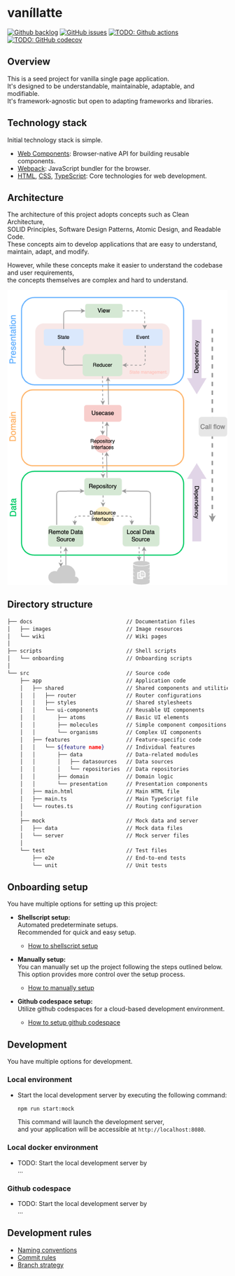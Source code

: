 # vaníllatte

[![Github backlog](https://img.shields.io/badge/-in_progress-262626.svg?style=for-the-badge&logo=github&logoColor=f2f2f2&label=backlog&labelColor=262626&color=blue)](https://github.com/users/ochairo/projects/5)
[![GitHub issues](https://img.shields.io/github/issues/ochairo/vanillatte?style=for-the-badge&logo=github&logoColor=f2f2f2&label=issues&labelColor=262626)](https://github.com/ochairo/vanillatte/issues)
[![TODO: Github actions](https://img.shields.io/github/actions/workflow/status/ochairo/vanillatte/main.yml?style=for-the-badge&branch=development&logo=github&logoColor=f2f2f2&label=TODO:ci&labelColor=262626?cacheSeconds=60)](https://github.com/ochairo/vanillatte/actions/workflows/main.yml)
[![TODO: GitHub codecov](https://img.shields.io/codecov/c/github/ochairo/vanillatte?style=for-the-badge&logo=codecov&logoColor=f2f2f2&label=TODO:coverage&labelColor=262626)](https://github.com/ochairo/vanillatte/tree/development?tab=readme-ov-file#vanillatte)

## Overview

This is a seed project for vanilla single page application.  
It's designed to be understandable, maintainable, adaptable, and modifiable.  
It's framework-agnostic but open to adapting frameworks and libraries.

## Technology stack

Initial technology stack is simple.

- [Web Components](https://developer.mozilla.org/en-US/docs/Web/API/Web_Components): Browser-native API for building reusable components.
- [Webpack](https://webpack.js.org/): JavaScript bundler for the browser.
- [HTML](https://developer.mozilla.org/en-US/docs/Web/HTML), [CSS](https://developer.mozilla.org/en-US/docs/Web/CSS), [TypeScript](https://www.typescriptlang.org/): Core technologies for web development.

## Architecture

The architecture of this project adopts concepts such as Clean Architecture,  
SOLID Principles, Software Design Patterns, Atomic Design, and Readable Code.  
These concepts aim to develop applications that are easy to understand, maintain, adapt, and modify.

However, while these concepts make it easier to understand the codebase and user requirements,  
the concepts themselves are complex and hard to understand.

![architecture](docs/images/architecture.png)

## Directory structure

```sh
├── docs                              // Documentation files
│   ├── images                        // Image resources
│   └── wiki                          // Wiki pages
│
├── scripts                           // Shell scripts
│   └── onboarding                    // Onboarding scripts
│
└── src                               // Source code
    ├── app                           // Application code
    │   ├── shared                    // Shared components and utilities
    │   │   ├── router                // Router configurations
    │   │   ├── styles                // Shared stylesheets
    │   │   └── ui-components         // Reusable UI components
    │   │       ├── atoms             // Basic UI elements
    │   │       ├── molecules         // Simple component compositions
    │   │       └── organisms         // Complex UI components
    │   ├── features                  // Feature-specific code
    │   │   └── ${feature name}       // Individual features
    │   │       ├── data              // Data-related modules
    │   │       │   ├── datasources   // Data sources
    │   │       │   └── repositories  // Data repositories
    │   │       ├── domain            // Domain logic
    │   │       └── presentation      // Presentation components
    │   ├── main.html                 // Main HTML file
    │   ├── main.ts                   // Main TypeScript file
    │   └── routes.ts                 // Routing configuration
    │
    ├── mock                          // Mock data and server
    │   ├── data                      // Mock data files
    │   └── server                    // Mock server files
    │
    └── test                          // Test files
        ├── e2e                       // End-to-end tests
        └── unit                      // Unit tests
```

## Onboarding setup

You have multiple options for setting up this project:

- **Shellscript setup:**  
  Automated predeterminate setups.  
  Recommended for quick and easy setup.

  - [How to shellscript setup](docs/wiki/onboarding-setup/shellscript_setup.md)

- **Manually setup:**  
  You can manually set up the project following the steps outlined below.  
  This option provides more control over the setup process.

  - [How to manually setup](docs/wiki/onboarding-setup/manually_setup.md)

- **Github codespace setup:**  
  Utilize github codespaces for a cloud-based development environment.

  - [How to setup github codespace](docs/wiki/onboarding-setup/codespace_setup.md)

## Development

You have multiple options for development.

### Local environment

- Start the local development server by executing the following command:

  ```sh
  npm run start:mock
  ```

  This command will launch the development server,  
  and your application will be accessible at `http://localhost:8080`.

### Local docker environment

- TODO: Start the local development server by  
  ...

### Github codespace

- TODO: Start the local development server by  
  ...

## Development rules

- [Naming conventions](docs/wiki/development-rules/naming_conventions.md)
- [Commit rules](docs/wiki/development-rules/commit_rules.md)
- [Branch strategy](docs/wiki/development-rules/branch_strategy.md)
